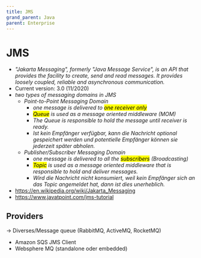 ```yaml
---
title: JMS
grand_parent: Java
parent: Enterprise
---
```


# JMS
- *"Jakarta Messaging", formerly "Java Message Service", is an API that provides the facility to create, send and read messages. It provides loosely coupled, reliable and asynchronous communication.*
- Current version: 3.0 (11/2020)
- *two types of messaging domains in JMS*
  - *Point-to-Point Messaging Domain*
    - *one message is delivered to <mark>one receiver only</mark>*
    - *<mark>Queue</mark> is used as a message oriented middleware (MOM)*
    - *The Queue is responsible to hold the message until receiver is ready.*
    - *Ist kein Empfänger verfügbar, kann die Nachricht optional gespeichert werden und potentielle Empfänger können sie jederzeit später abholen.*
  - *Publisher/Subscriber Messaging Domain*
    - *one message is delivered to all the <mark>subscribers</mark> (Broadcasting)*
    - *<mark>Topic</mark> is used as a message oriented middleware that is responsible to hold and deliver messages.*
    - *Wird die Nachricht nicht konsumiert, weil kein Empfänger sich an das Topic angemeldet hat, dann ist dies unerheblich.*
- <https://en.wikipedia.org/wiki/Jakarta_Messaging>
- <https://www.javatpoint.com/jms-tutorial>

## Providers
-> Diverses/Message queue (RabbitMQ, ActiveMQ, RocketMQ)
- Amazon SQS JMS Client
- Websphere MQ (standalone oder embedded)
